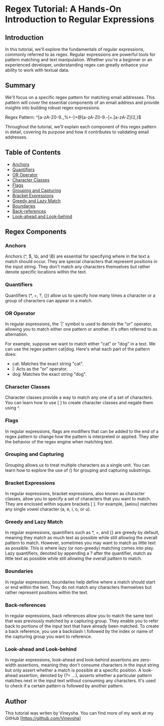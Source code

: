 # Regex Tutorial: A Hands-On Introduction to Regular Expressions

## Introduction

In this tutorial, we'll explore the fundamentals of regular expressions, commonly referred to as regex. Regular expressions are powerful tools for pattern matching and text manipulation. Whether you're a beginner or an experienced developer, understanding regex can greatly enhance your ability to work with textual data.

## Summary

We'll focus on a specific regex pattern for matching email addresses. This pattern will cover the essential components of an email address and provide insights into building robust regex expressions.

Regex Pattern:
^[a-zA-Z0-9._%+-]+@[a-zA-Z0-9.-]+\.[a-zA-Z]{2,}$

Throughout the tutorial, we'll explain each component of this regex pattern in detail, covering its purpose and how it contributes to validating email addresses.

## Table of Contents

- [Anchors](#anchors)
- [Quantifiers](#quantifiers)
- [OR Operator](#or-operator)
- [Character Classes](#character-classes)
- [Flags](#flags)
- [Grouping and Capturing](#grouping-and-capturing)
- [Bracket Expressions](#bracket-expressions)
- [Greedy and Lazy Match](#greedy-and-lazy-match)
- [Boundaries](#boundaries)
- [Back-references](#back-references)
- [Look-ahead and Look-behind](#look-ahead-and-look-behind)

## Regex Components

### Anchors
Anchors (^, $, \b, and \B) are essential for specifying where in the text a match should occur. They are special characters that represent positions in the input string. They don't match any characters themselves but rather denote specific locations within the text.

### Quantifiers
Quantifiers (*, +, ?, {}) allow us to specify how many times a character or a group of characters can appear in a match. 

### OR Operator
In regular expressions, the '|' symbol is used to denote the "or" operator, allowing you to match either one pattern or another. It's often referred to as alternation.

For example, suppose we want to match either "cat" or "dog" in a text. We can use the regex pattern cat|dog. Here's what each part of the pattern does:

- cat: Matches the exact string "cat".
- |: Acts as the "or" operator.
- dog: Matches the exact string "dog".

### Character Classes
Character classes provide a way to match any one of a set of characters. You can learn how to use [ ] to create character classes and negate them using ^.

### Flags
In regular expressions, flags are modifiers that can be added to the end of a regex pattern to change how the pattern is interpreted or applied. They alter the behavior of the regex engine when matching text.

### Grouping and Capturing
Grouping allows us to treat multiple characters as a single unit. You can learn how to explore the use of () for grouping and capturing substrings.

### Bracket Expressions
In regular expressions, bracket expressions, also known as character classes, allow you to specify a set of characters that you want to match. They are enclosed within square brackets [ ]. For example, [aeiou] matches any single vowel character (a, e, i, o, or u). 

### Greedy and Lazy Match
In regular expressions, quantifiers such as *, +, and {} are greedy by default, meaning they match as much text as possible while still allowing the overall pattern to match. However, sometimes you may want to match as little text as possible. This is where lazy (or non-greedy) matching comes into play. Lazy quantifiers, denoted by appending a ? after the quantifier, match as little text as possible while still allowing the overall pattern to match.

### Boundaries
In regular expressions, boundaries help define where a match should start or end within the text. They do not match any characters themselves but rather represent positions within the text.

### Back-references
In regular expressions, back references allow you to match the same text that was previously matched by a capturing group. They enable you to refer back to portions of the input text that have already been matched. To create a back reference, you use a backslash \ followed by the index or name of the capturing group you want to reference. 

### Look-ahead and Look-behind
In regular expressions, look-ahead and look-behind assertions are zero-width assertions, meaning they don't consume characters in the input string but only assert whether a match is possible at a specific position. A look-ahead assertion, denoted by (?= ...), asserts whether a particular pattern matches next in the input text without consuming any characters. It's used to check if a certain pattern is followed by another pattern.

## Author

This tutorial was writen by Vineysha. You can find more of my work at my GitHub [https://github.com/Vineysha]